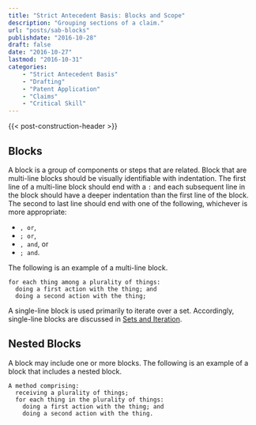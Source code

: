```yaml
---
title: "Strict Antecedent Basis: Blocks and Scope"
description: "Grouping sections of a claim."
url: "posts/sab-blocks"
publishdate: "2016-10-28"
draft: false
date: "2016-10-27"
lastmod: "2016-10-31"
categories: 
    - "Strict Antecedent Basis"
    - "Drafting"
    - "Patent Application"
    - "Claims"
    - "Critical Skill"
---
```


{{< post-construction-header >}}

## Blocks

A block is a group of components or steps that are related. Block that are multi-line blocks should be visually identifiable with indentation. The first line of a  multi-line block should end with a `:` and each subsequent line in the block should have a deeper indentation than the first line of the block. The second to last line should end with one of the following, whichever is more appropriate:

- `, or`,
- `; or`,
- `, and`, or
- `; and`.

The following is an example of a  multi-line block.

``` claim
for each thing among a plurality of things:
  doing a first action with the thing; and
  doing a second action with the thing;
```

A single-line block is used primarily to iterate over a set. Accordingly, single-line blocks are discussed in [Sets and Iteration](/posts/sab-sets-and-iteration). 

## Nested Blocks

A block may include one or more blocks.  The following is an example of a block that includes a nested block.

``` claim
A method comprising:
  receiving a plurality of things;
  for each thing in the plurality of things:
    doing a first action with the thing; and
    doing a second action with the thing.
```